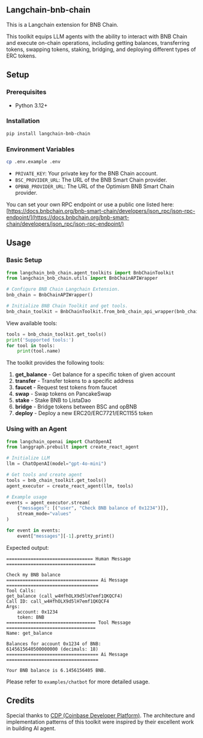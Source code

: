 ## Langchain-bnb-chain

This is a Langchain extension for BNB Chain.

This toolkit equips LLM agents with the ability to interact with BNB Chain and execute on-chain operations, including getting balances, transferring tokens, swapping tokens, staking, bridging, and deploying different types of ERC tokens.

## Setup

### Prerequisites

- Python 3.12+

### Installation

```bash
pip install langchain-bnb-chain
```

### Environment Variables

```bash
cp .env.example .env
```

- `PRIVATE_KEY`: Your private key for the BNB Chain account.
- `BSC_PROVIDER_URL`: The URL of the BNB Smart Chain provider.
- `OPBNB_PROVIDER_URL`: The URL of the Optimism BNB Smart Chain provider.

You can set your own RPC endpoint or use a public one listed here: [https://docs.bnbchain.org/bnb-smart-chain/developers/json_rpc/json-rpc-endpoint/](https://docs.bnbchain.org/bnb-smart-chain/developers/json_rpc/json-rpc-endpoint/)

## Usage

### Basic Setup

```python
from langchain_bnb_chain.agent_toolkits import BnbChainToolkit
from langchain_bnb_chain.utils import BnbChainAPIWrapper

# Configure BNB Chain Langchain Extension.
bnb_chain = BnbChainAPIWrapper()

# Initialize BNB Chain Toolkit and get tools.
bnb_chain_toolkit = BnbChainToolkit.from_bnb_chain_api_wrapper(bnb_chain)
```

View available tools:
```python
tools = bnb_chain_toolkit.get_tools()
print('Supported tools:')
for tool in tools:
    print(tool.name)
```

The toolkit provides the following tools:

1. **get_balance** - Get balance for a specific token of given account
2. **transfer** - Transfer tokens to a specific address
3. **faucet** - Request test tokens from faucet
4. **swap** - Swap tokens on PancakeSwap
5. **stake** - Stake BNB to ListaDao
6. **bridge** - Bridge tokens between BSC and opBNB
7. **deploy** - Deploy a new ERC20/ERC7721/ERC1155 token

### Using with an Agent

```python
from langchain_openai import ChatOpenAI
from langgraph.prebuilt import create_react_agent

# Initialize LLM
llm = ChatOpenAI(model="gpt-4o-mini")

# Get tools and create agent
tools = bnb_chain_toolkit.get_tools()
agent_executor = create_react_agent(llm, tools)

# Example usage
events = agent_executor.stream(
    {"messages": [("user", "Check BNB balance of 0x1234")]},
    stream_mode="values"
)

for event in events:
    event["messages"][-1].pretty_print()
```

Expected output:
```
================================ Human Message =================================

Check my BNB balance
================================== Ai Message ==================================
Tool Calls:
get_balance (call_w4HfhOLX9d5lH7emf1QKQCF4)
Call ID: call_w4HfhOLX9d5lH7emf1QKQCF4
Args:
    account: 0x1234
    token: BNB
================================= Tool Message =================================
Name: get_balance

Balances for account 0x1234 of BNB:
6145615640500000000 (decimals: 18)
================================== Ai Message ==================================

Your BNB balance is 6.1456156405 BNB.
```

Please refer to `examples/chatbot` for more detailed usage.

## Credits

Special thanks to [CDP (Coinbase Developer Platform)](https://github.com/coinbase/agentkit.git). The architecture and implementation patterns of this toolkit were inspired by their excellent work in building AI agent.
